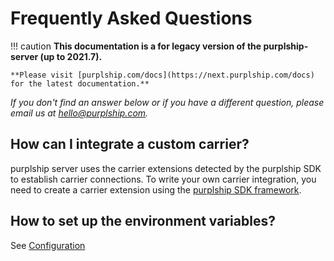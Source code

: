 # Frequently Asked Questions

!!! caution
    **This documentation is a for legacy version of the purplship-server (up to 2021.7).**

    **Please visit [purplship.com/docs](https://next.purplship.com/docs) for the latest documentation.**

*If you don't find an answer below or if you have a different question, please email us at
[hello@purplship.com](mailto:hello@purplship.com).*

## How can I integrate a custom carrier?

purplship server uses the carrier extensions detected by the purplship SDK to establish carrier connections.
To write your own carrier integration, you need to create a carrier extension using the
[purplship SDK framework](https://sdk.purplship.com/development/extending/).

## How to set up the environment variables?

See [Configuration](/developer-guides/configuration/)
